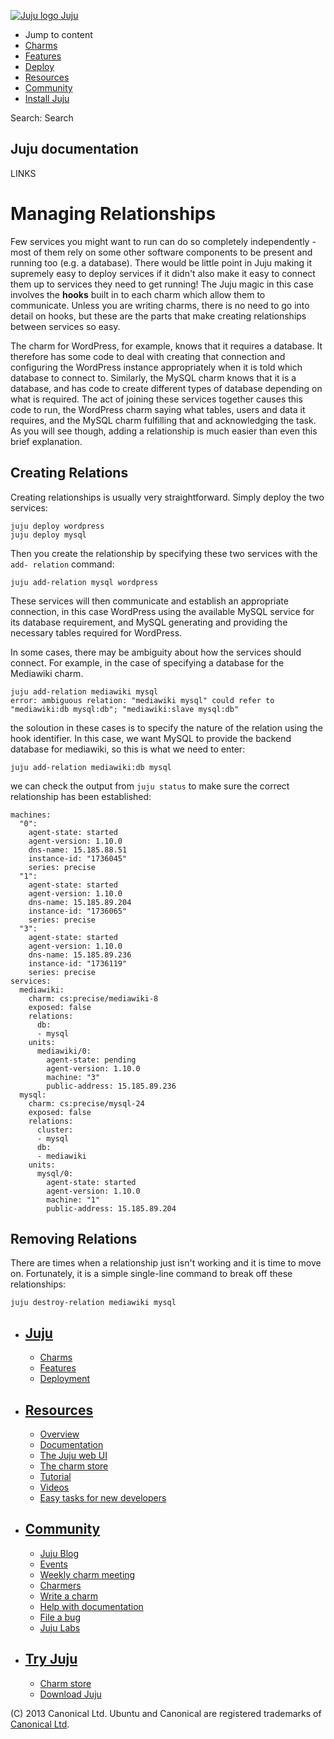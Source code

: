 [ ![Juju logo](//assets.ubuntu.com/sites/ubuntu/latest/u/img/logo.png) Juju
](https://juju.ubuntu.com/)

  - Jump to content
  - [Charms](https://juju.ubuntu.com/charms/)
  - [Features](https://juju.ubuntu.com/features/)
  - [Deploy](https://juju.ubuntu.com/deployment/)
  - [Resources](https://juju.ubuntu.com/resources/)
  - [Community](https://juju.ubuntu.com/community/)
  - [Install Juju](https://juju.ubuntu.com/download/)

Search: Search

## Juju documentation

LINKS

# Managing Relationships

Few services you might want to run can do so completely independently - most of
them rely on some other software components to be present and running too (e.g.
a database). There would be little point in Juju making it supremely easy to
deploy services if it didn't also make it easy to connect them up to services
they need to get running! The Juju magic in this case involves the __hooks__
built in to each charm which allow them to communicate. Unless you are writing
charms, there is no need to go into detail on hooks, but these are the parts
that make creating relationships between services so easy.

The charm for WordPress, for example, knows that it requires a database. It
therefore has some code to deal with creating that connection and configuring
the WordPress instance appropriately when it is told which database to connect
to. Similarly, the MySQL charm knows that it is a database, and has code to
create different types of database depending on what is required. The act of
joining these services together causes this code to run, the WordPress charm
saying what tables, users and data it requires, and the MySQL charm fulfilling
that and acknowledging the task. As you will see though, adding a relationship
is much easier than even this brief explanation.

## Creating Relations

Creating relationships is usually very straightforward. Simply deploy the two
services:

    
    
    juju deploy wordpress
    juju deploy mysql

Then you create the relationship by specifying these two services with the `add-
relation` command:

    
    
    juju add-relation mysql wordpress

These services will then communicate and establish an appropriate connection, in
this case WordPress using the available MySQL service for its database
requirement, and MySQL generating and providing the necessary tables required
for WordPress.

In some cases, there may be ambiguity about how the services should connect. For
example, in the case of specifying a database for the Mediawiki charm.

    
    
    juju add-relation mediawiki mysql
    error: ambiguous relation: "mediawiki mysql" could refer to "mediawiki:db mysql:db"; "mediawiki:slave mysql:db"

the soloution in these cases is to specify the nature of the relation using the
hook identifier. In this case, we want MySQL to provide the backend database for
mediawiki, so this is what we need to enter:

    
    
    juju add-relation mediawiki:db mysql

we can check the output from `juju status` to make sure the correct relationship
has been established:

    
    
    machines:
      "0":
        agent-state: started
        agent-version: 1.10.0
        dns-name: 15.185.88.51
        instance-id: "1736045"
        series: precise
      "1":
        agent-state: started
        agent-version: 1.10.0
        dns-name: 15.185.89.204
        instance-id: "1736065"
        series: precise
      "3":
        agent-state: started
        agent-version: 1.10.0
        dns-name: 15.185.89.236
        instance-id: "1736119"
        series: precise
    services:
      mediawiki:
        charm: cs:precise/mediawiki-8
        exposed: false
        relations:
          db:
          - mysql
        units:
          mediawiki/0:
            agent-state: pending
            agent-version: 1.10.0
            machine: "3"
            public-address: 15.185.89.236
      mysql:
        charm: cs:precise/mysql-24
        exposed: false
        relations:
          cluster:
          - mysql
          db:
          - mediawiki
        units:
          mysql/0:
            agent-state: started
            agent-version: 1.10.0
            machine: "1"
            public-address: 15.185.89.204
    

## Removing Relations

There are times when a relationship just isn't working and it is time to move
on. Fortunately, it is a simple single-line command to break off these
relationships:

    
    
    juju destroy-relation mediawiki mysql

  - ## [Juju](/)

    - [Charms](/charms)
    - [Features](/features)
    - [Deployment](/deployment)
  - ## [Resources](/resources)

    - [Overview](/resources/juju-overview/)
    - [Documentation](/docs/)
    - [The Juju web UI](/resources/the-juju-gui/)
    - [The charm store](/docs/authors-charm-store.html)
    - [Tutorial](/docs/getting-started.html#test)
    - [Videos](/resources/videos/)
    - [Easy tasks for new developers](/resources/easy-tasks-for-new-developers/)
  - ## [Community](/community)

    - [Juju Blog](/community/blog/)
    - [Events](/events/)
    - [Weekly charm meeting](/community/weekly-charm-meeting/)
    - [Charmers](/community/charmers/)
    - [Write a charm](/docs/authors-charm-writing.html)
    - [Help with documentation](/docs/contributing.html)
    - [File a bug](https://bugs.launchpad.net/juju-core/+filebug)
    - [Juju Labs](/labs/)
  - ## [Try Juju](https://jujucharms.com/sidebar/)

    - [Charm store](https://jujucharms.com/)
    - [Download Juju](/download/)

(C) 2013 Canonical Ltd. Ubuntu and Canonical are registered trademarks of
[Canonical Ltd](http://canonical.com).

